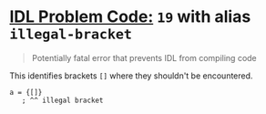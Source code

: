 # [IDL Problem Code:](./../README.md) `19` with alias `illegal-bracket`

> Potentially fatal error that prevents IDL from compiling code

This identifies brackets `[]` where they shouldn't be encountered.

```idl
a = {[]}
   ; ^^ illegal bracket
```
